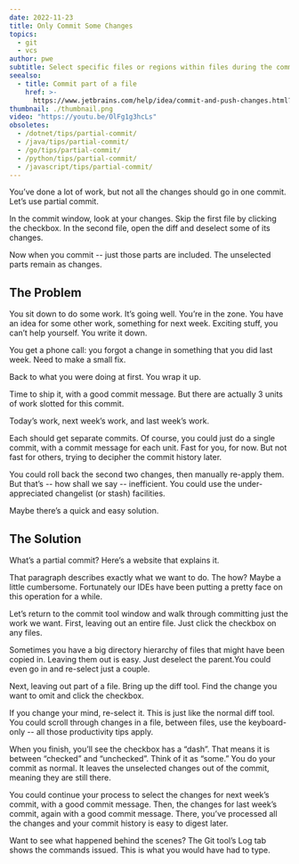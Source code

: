 ```yaml
---
date: 2022-11-23
title: Only Commit Some Changes
topics:
  - git
  - vcs
author: pwe
subtitle: Select specific files or regions within files during the commit process for a lower level of commit granularity.
seealso:
  - title: Commit part of a file
    href: >-
      https://www.jetbrains.com/help/idea/commit-and-push-changes.html?partial_commit
thumbnail: ./thumbnail.png
video: "https://youtu.be/OlFg1g3hcLs"
obsoletes:
  - /dotnet/tips/partial-commit/
  - /java/tips/partial-commit/
  - /go/tips/partial-commit/
  - /python/tips/partial-commit/
  - /javascript/tips/partial-commit/
---
```


You’ve done a lot of work, but not all the changes should go in one commit. Let’s use partial commit.

In the commit window, look at your changes. Skip the first file by clicking the checkbox. In the second file, open the diff and deselect some of its changes.

Now when you commit -- just those parts are included. The unselected parts remain as changes.

## The Problem

You sit down to do some work. It’s going well. You’re in the zone. You have an idea for some other work, something for next week. Exciting stuff, you can’t help yourself. You write it down.

You get a phone call: you forgot a change in something that you did last week. Need to make a small fix.

Back to what you were doing at first. You wrap it up.

Time to ship it, with a good commit message. But there are actually 3 units of work slotted for this commit.

Today’s work, next week’s work, and last week’s work.

Each should get separate commits. Of course, you could just do a single commit, with a commit message for each unit.
Fast for you, for now. But not fast for others, trying to decipher the commit history later.

You could roll back the second two changes, then manually re-apply them. But that’s -- how shall we say -- inefficient. You could use the under-appreciated changelist (or stash) facilities.

Maybe there’s a quick and easy solution.

## The Solution

What’s a partial commit? Here’s a website that explains it.

That paragraph describes exactly what we want to do. The how? Maybe a little cumbersome. Fortunately our IDEs have been putting a pretty face on this operation for a while.

Let’s return to the commit tool window and walk through committing just the work we want. First, leaving out an entire file. Just click the checkbox on any files.

Sometimes you have a big directory hierarchy of files that might have been copied in. Leaving them out is easy. Just deselect the parent.You could even go in and re-select just a couple.

Next, leaving out part of a file. Bring up the diff tool. Find the change you want to omit and click the checkbox.

If you change your mind, re-select it. This is just like the normal diff tool. You could scroll through changes in a file, between files, use the keyboard-only -- all those productivity tips apply.

When you finish, you’ll see the checkbox has a “dash”. That means it is between “checked” and “unchecked”. Think of it as “some.”
You do your commit as normal. It leaves the unselected changes out of the commit, meaning they are still there.

You could continue your process to select the changes for next week’s commit, with a good commit message. Then, the changes for last week’s commit, again with a good commit message. There, you’ve processed all the changes and your commit history is easy to digest later.

Want to see what happened behind the scenes? The Git tool’s Log tab shows the commands issued. This is what you would have had to type.
